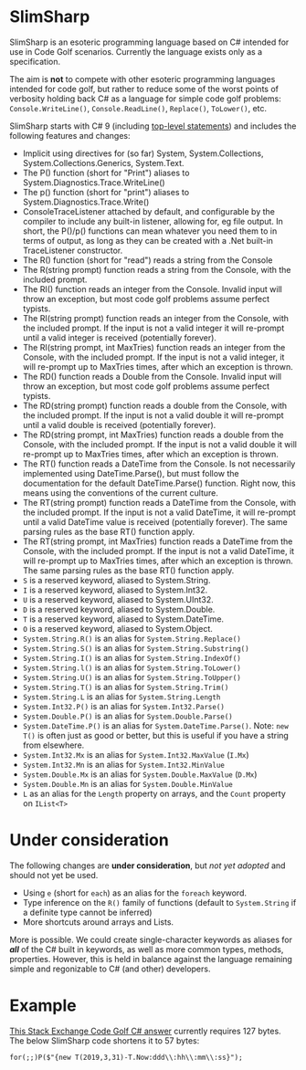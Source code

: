 # SlimSharp

SlimSharp is an esoteric programming language based on C# intended for use in Code Golf scenarios. Currently the language exists only as a specification.

The aim is **not** to compete with other esoteric programming languages intended for code golf, but rather to reduce some of the worst points of verbosity holding back C# as a language for simple code golf problems: `Console.WriteLine()`, `Console.ReadLine()`, `Replace()`, `ToLower()`, etc.

SlimSharp starts with C# 9 (including [top-level statements](https://docs.microsoft.com/en-us/dotnet/csharp/tutorials/exploration/top-level-statements)) and includes the following features and changes:

* Implicit using directives for (so far) System, System.Collections, System.Collections.Generics, System.Text.
* The P() function (short for "Print") aliases to System.Diagnostics.Trace.WriteLine()
* The p() function (short for "print") aliases to System.Diagnostics.Trace.Write()
* ConsoleTraceListener attached by default, and configurable by the compiler to include any built-in listener, allowing for, eg file output. 
  In short, the P()/p() functions can mean whatever you need them to in terms of output, as long as they can be created with a .Net built-in TraceListener constructor. 
* The R() function (short for "read") reads a string from the Console
* The R(string prompt) function reads a string from the Console, with the included prompt.
* The RI() function reads an integer from the Console. Invalid input will throw an exception, but most code golf problems assume perfect typists.
* The RI(string prompt) function reads an integer from the Console, with the included prompt. If the input is not a valid integer it will re-prompt until a valid integer is received (potentially forever).
* The RI(string prompt, int MaxTries) function reads an integer from the Console, with the included prompt. If the input is not a valid integer, it will re-prompt up to MaxTries times, after which an exception is thrown.
* The RD() function reads a Double from the Console. Invalid input will throw an exception, but most code golf problems assume perfect typists.
* The RD(string prompt) function reads a double from the Console, with the included prompt. If the input is not a valid double it will re-prompt until a valid double is received (potentially forever).
* The RD(string prompt, int MaxTries) function reads a double from the Console, with the included prompt. If the input is not a valid double it will re-prompt up to MaxTries times, after which an exception is thrown.
* The RT() function reads a DateTime from the Console. Is not necessarily implemented using DateTime.Parse(), but must follow the documentation for the default DateTime.Parse() function. Right now, this means using the conventions of the current culture.
* The RT(string prompt) function reads a DateTime from the Console, with the included prompt. If the input is not a valid DateTime, it will re-prompt until a valid DateTime value is received (potentially forever). The same parsing rules as the base RT() function apply.
* The RT(string prompt, int MaxTries) function reads a DateTime from the Console, with the included prompt. If the input is not a valid DateTime, it will re-prompt up to MaxTries times, after which an exception is thrown. The same parsing rules as the base RT() function apply.
* `S` is a reserved keyword, aliased to System.String.
* `I` is a reserved keyword, aliased to System.Int32.
* `U` is a reserved keyword, aliased to System.UInt32.
* `D` is a reserved keyword, aliased to System.Double.
* `T` is a reserved keyword, aliased to System.DateTime.
* `O` is a reserved keyword, aliased to System.Object.
* `System.String.R()` is an alias for `System.String.Replace()`
* `System.String.S()` is an alias for `System.String.Substring()`
* `System.String.I()` is an alias for `System.String.IndexOf()`
* `System.String.l()` is an alias for `System.String.ToLower()`
* `System.String.U()` is an alias for `System.String.ToUpper()`
* `System.String.T()` is an alias for `System.String.Trim()`
* `System.String.L` is an alias for `System.String.Length`
* `System.Int32.P()` is an alias for `System.Int32.Parse()`
* `System.Double.P()` is an alias for `System.Double.Parse()`
* `System.DateTime.P()` is an alias for `System.DateTime.Parse()`. Note: `new T()` is often just as good or better, but this is useful if you have a string from elsewhere.
* `System.Int32.Mx` is an alias for `System.Int32.MaxValue` (`I.Mx`)
* `System.Int32.Mn` is an alias for `System.Int32.MinValue`
* `System.Double.Mx` is an alias for `System.Double.MaxValue` (`D.Mx`)
* `System.Double.Mn` is an alias for `System.Double.MinValue`
* `L` as an alias for the `Length` property on arrays, and the `Count` property on `IList<T>`

# Under consideration

The following changes are **under consideration**, but _not yet adopted_ and should not yet be used.

* Using `e` (short for `each`) as an alias for the `foreach` keyword. 
* Type inference on the `R()` family of functions (default to `System.String` if a definite type cannot be inferred)
* More shortcuts around arrays and Lists.

More is possible. We could create single-character keywords as aliases for _**all**_ of the C# built in keywords, as well as more common types, methods, properties. However, this is held in balance against the language remaining simple and regonizable to C# (and other) developers.

# Example

[This Stack Exchange Code Golf C# answer](https://codegolf.stackexchange.com/a/115112/58322) currently requires 127 bytes. The below SlimSharp code shortens it to 57 bytes:

```
for(;;)P($"{new T(2019,3,31)-T.Now:ddd\\:hh\\:mm\\:ss}");
```

